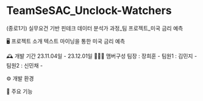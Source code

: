 # TeamSeSAC_Unclock-Watchers
(종로1기) 실무요건 기반 핀테크 데이터 분석가 과정_팀 프로젝트_미국 금리 예측

🖥️ 프로젝트 소개
텍스트 마이닝을 통한 미국 금리 예측 

🕰️ 개발 기간
23.11.04일 - 23.12.01일
🧑‍🤝‍🧑 맴버구성
팀장 : 장희훈 -
팀원1 : 김민지 - 
팀원2 : 신민채 - 

⚙️ 개발 환경

📌 주요 기능
